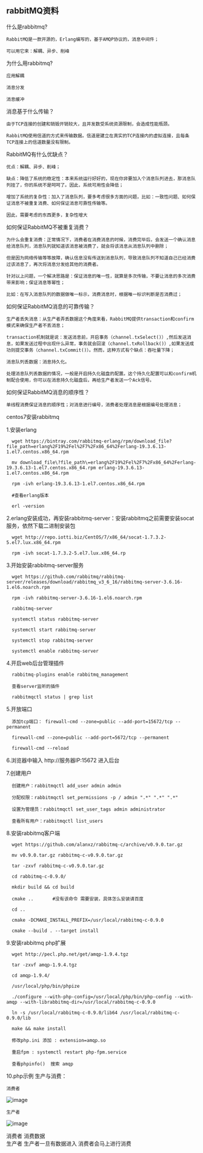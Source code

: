 ##  rabbitMQ资料

什么是rabbitmq? 

    RabbitMQ是一款开源的，Erlang编写的，基于AMQP协议的，消息中间件；

    可以用它来：解耦、异步、削峰
 
为什么用rabbitmq?  
  
    应用解耦
    
    消息分发
    
    消息缓冲

消息基于什么传输？
  
    由于TCP连接的创建和销毁开销较大，且并发数受系统资源限制，会造成性能瓶颈。  

    RabbitMQ使用信道的方式来传输数据。信道是建立在真实的TCP连接内的虚拟连接，且每条TCP连接上的信道数量没有限制。

RabbitMQ有什么优缺点？

    优点：解耦、异步、削峰；
  
    缺点：降低了系统的稳定性：本来系统运行好好的，现在你非要加入个消息队列进去，那消息队列挂了，你的系统不是呵呵了。因此，系统可用性会降低；  

    增加了系统的复杂性：加入了消息队列，要多考虑很多方面的问题，比如：一致性问题、如何保证消息不被重复消费、如何保证消息可靠性传输等。 
    
    因此，需要考虑的东西更多，复杂性增大


如何保证RabbitMQ不被重复消费？

    为什么会重复消费：正常情况下，消费者在消费消息的时候，消费完毕后，会发送一个确认消息给消息队列，消息队列就知道该消息被消费了，就会将该消息从消息队列中删除；  

    但是因为网络传输等等故障，确认信息没有传送到消息队列，导致消息队列不知道自己已经消费过该消息了，再次将消息分发给其他的消费者。   

    针对以上问题，一个解决思路是：保证消息的唯一性，就算是多次传输，不要让消息的多次消费带来影响；保证消息等幂性；  

    比如：在写入消息队列的数据做唯一标示，消费消息时，根据唯一标识判断是否消费过；  

如何保证RabbitMQ消息的可靠传输？

    生产者丢失消息：从生产者弄丢数据这个角度来看，RabbitMQ提供transaction和confirm模式来确保生产者不丢消息；

    transaction机制就是说：发送消息前，开启事务（channel.txSelect()）,然后发送消息，如果发送过程中出现什么异常，事务就会回滚（channel.txRollback()）,如果发送成功则提交事务（channel.txCommit()）。然而，这种方式有个缺点：吞吐量下降；

    消息队列丢数据：消息持久化。
    
    处理消息队列丢数据的情况，一般是开启持久化磁盘的配置。这个持久化配置可以和confirm机制配合使用，你可以在消息持久化磁盘后，再给生产者发送一个Ack信号。 

如何保证RabbitMQ消息的顺序性？
  
    单线程消费保证消息的顺序性；对消息进行编号，消费者处理消息是根据编号处理消息；


centos7安装rabbitmq

  1.安装erlang  

      wget https://bintray.com/rabbitmq-erlang/rpm/download_file?file_path=erlang%2F19%2Fel%2F7%2Fx86_64%2Ferlang-19.3.6.13-1.el7.centos.x86_64.rpm

      mv download_file\?file_path\=erlang%2F19%2Fel%2F7%2Fx86_64%2Ferlang-19.3.6.13-1.el7.centos.x86_64.rpm erlang-19.3.6.13-1.el7.centos.x86_64.rpm 

      rpm -ivh erlang-19.3.6.13-1.el7.centos.x86_64.rpm

      #查看erlang版本    

      erl -version    

  2.erlang安装成功，再安装rabbitmq-server：安装rabbitmq之前需要安装socat服务，依然下载二进制安装包

      wget http://repo.iotti.biz/CentOS/7/x86_64/socat-1.7.3.2-5.el7.lux.x86_64.rpm

      rpm -ivh socat-1.7.3.2-5.el7.lux.x86_64.rp

  3.开始安装rabbitmq-server服务

      wget https://github.com/rabbitmq/rabbitmq-server/releases/download/rabbitmq_v3_6_16/rabbitmq-server-3.6.16-1.el6.noarch.rpm

      rpm -ivh rabbitmq-server-3.6.16-1.el6.noarch.rpm

      rabbitmq-server

      systemctl status rabbitmq-server

      systemctl start rabbitmq-server

      systemctl stop rabbitmq-server

      systemctl enable rabbitmq-server

  4.开启web后台管理插件

      rabbitmq-plugins enable rabbitmq_management

      查看server监听的插件

      rabbitmqctl status | grep list

  5.开放端口

      添加tcp端口： firewall-cmd --zone=public --add-port=15672/tcp --permanent

      firewall-cmd --zone=public --add-port=5672/tcp --permanent

      firewall-cmd --reload

  6.浏览器中输入 http://服务器IP:15672  进入后台

  7.创建用户

      创建用户：rabbitmqctl add_user admin admin  

      分配权限：rabbitmqctl set_permissions -p / admin ".*" ".*" ".*"

      设置为管理员：rabbitmqctl set_user_tags admin administrator

      查看所有用户：rabbitmqctl list_users

  8.安装rabbitmq客户端

      wget https://github.com/alanxz/rabbitmq-c/archive/v0.9.0.tar.gz

      mv v0.9.0.tar.gz rabbitmq-c-v0.9.0.tar.gz

      tar -zxvf rabbitmq-c-v0.9.0.tar.gz

      cd rabbitmq-c-0.9.0/

      mkdir build && cd build

      cmake ..       #没有该命令 需要安装，具体怎么安装请百度

      cd .. 

      cmake -DCMAKE_INSTALL_PREFIX=/usr/local/rabbitmq-c-0.9.0

      cmake --build . --target install

  9.安装rabbitmq php扩展

      wget http://pecl.php.net/get/amqp-1.9.4.tgz

      tar -zxvf amqp-1.9.4.tgz

      cd amqp-1.9.4/

      /usr/local/php/bin/phpize

      ./configure --with-php-config=/usr/local/php/bin/php-config --with-amqp --with-librabbitmq-dir=/usr/local/rabbitmq-c-0.9.0

      ln -s /usr/local/rabbitmq-c-0.9.0/lib64 /usr/local/rabbitmq-c-0.9.0/lib 

      make && make install

      修改php.ini 添加 : extension=amqp.so

      重启fpm : systemctl restart php-fpm.service
  
      查看phpinfo()  搜索 amqp


10.php示例 生产与消费：

    消费者   

![image](https://github.com/PHPEleven/doc/blob/master/images/consumber.png?raw=true)
    
    生产者

![image](https://github.com/PHPEleven/doc/blob/master/images/publish.png?raw=true)


消费者 消费数据  
生产者  生产者一旦有数据进入 消费者会马上进行消费   
